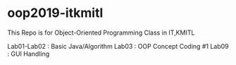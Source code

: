 # oop2019-itkmitl
This Repo is for Object-Oriented Programming Class in IT,KMITL

Lab01-Lab02 : Basic Java/Algorithm
Lab03 : OOP Concept Coding #1
Lab09 : GUI Handling
